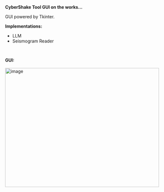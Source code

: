 **CyberShake Tool GUI on the works...**

GUI powered by Tkinter. 
<br>

**Implementations:**
  - LLM
  - Seismogram Reader
<br> 


**GUI:**
<br><br>
<img width="498" height="386" alt="image" src="https://github.com/user-attachments/assets/9c6abab4-6081-4092-a902-ff1b34e5a550" />




